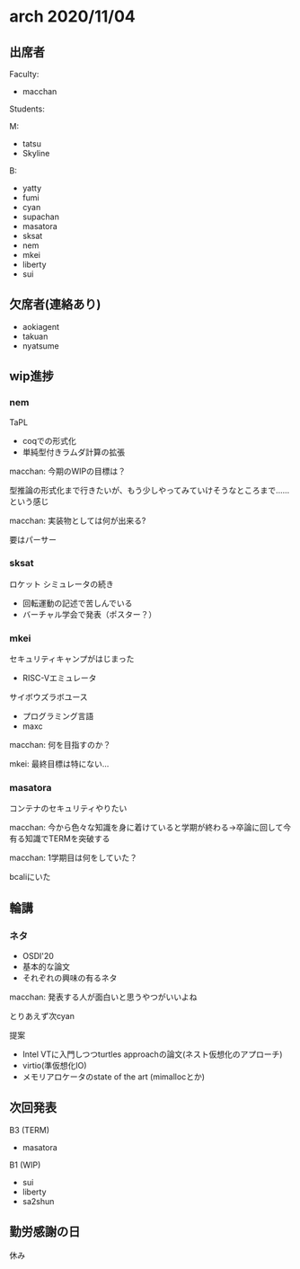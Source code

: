 
# arch 2020/11/04

## 出席者

Faculty:

- macchan

Students:

M:

- tatsu
- Skyline

B:

- yatty
- fumi
- cyan
- supachan
- masatora
- sksat
- nem
- mkei
- liberty
- sui

## 欠席者(連絡あり)

- aokiagent
- takuan
- nyatsume

## wip進捗

### nem

TaPL

- coqでの形式化
- 単純型付きラムダ計算の拡張

macchan: 今期のWIPの目標は？

型推論の形式化まで行きたいが、もう少しやってみていけそうなところまで......という感じ

macchan: 実装物としては何が出来る?

要はパーサー

### sksat

ロケット シミュレータの続き

- 回転運動の記述で苦しんでいる
- バーチャル学会で発表（ポスター？）

### mkei

セキュリティキャンプがはじまった

- RISC-Vエミュレータ

サイボウズラボユース

- プログラミング言語
- maxc

macchan: 何を目指すのか？

mkei: 最終目標は特にない...

### masatora

コンテナのセキュリティやりたい

macchan: 今から色々な知識を身に着けていると学期が終わる→卒論に回して今有る知識でTERMを突破する

macchan: 1学期目は何をしていた？

bcaliにいた

## 輪講

### ネタ

- OSDI'20
- 基本的な論文
- それぞれの興味の有るネタ

macchan: 発表する人が面白いと思うやつがいいよね

とりあえず次cyan

提案

- Intel VTに入門しつつturtles approachの論文(ネスト仮想化のアプローチ)
- virtio(準仮想化IO)
- メモリアロケータのstate of the art (mimallocとか)

## 次回発表

B3 (TERM)

- masatora

B1 (WIP)

- sui
- liberty
- sa2shun

## 勤労感謝の日

休み
